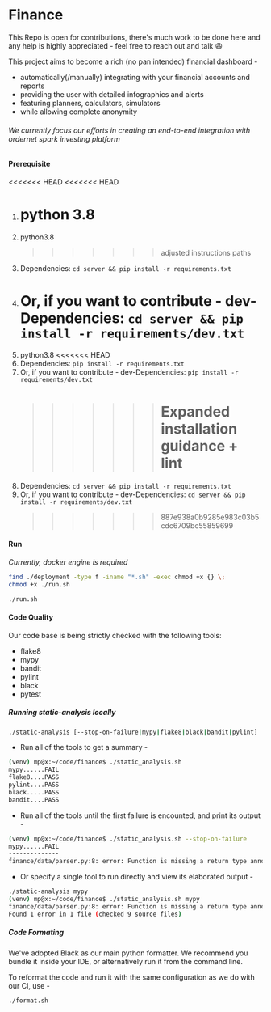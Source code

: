 # Finance

This Repo is open for contributions, there's
much work to be done here and any help is highly
appreciated - feel free to reach out and talk :smiley:

This project aims to become a rich (no pan intended) financial dashboard -

- automatically(/manually) integrating with your financial accounts and reports
- providing the user with detailed infographics and alerts
- featuring planners, calculators, simulators
- while allowing complete anonymity

###### We currently focus our efforts in creating an end-to-end integration with ordernet spark investing platform

#### Prerequisite

<<<<<<< HEAD
<<<<<<< HEAD

1. # python 3.8
1. python3.8
   > > > > > > > adjusted instructions paths
1. Dependencies: `cd server && pip install -r requirements.txt`
1. # Or, if you want to contribute - dev-Dependencies: `cd server && pip install -r requirements/dev.txt`
1. python3.8
   <<<<<<< HEAD
1. Dependencies: `pip install -r requirements.txt`
1. Or, if you want to contribute - dev-Dependencies: `pip install -r requirements/dev.txt`
   > > > > > > > # Expanded installation guidance + lint
1. Dependencies: `cd server && pip install -r requirements.txt`
1. Or, if you want to contribute - dev-Dependencies: `cd server && pip install -r requirements/dev.txt`
   > > > > > > > 887e938a0b9285e983c03b5cdc6709bc55859699

#### Run

_Currently, docker engine is required_

```bash
find ./deployment -type f -iname "*.sh" -exec chmod +x {} \;
chmod +x ./run.sh

./run.sh
```

#### Code Quality

Our code base is being strictly checked with the following tools:

- flake8
- mypy
- bandit
- pylint
- black
- pytest

##### Running static-analysis locally

```bash
./static-analysis [--stop-on-failure|mypy|flake8|black|bandit|pylint]
```

- Run all of the tools to get a summary -

```bash
(venv) mp@x:~/code/finance$ ./static_analysis.sh
mypy......FAIL
flake8....PASS
pylint....PASS
black.....PASS
bandit....PASS
```

- Run all of the tools until the first failure is encounted, and print its output -

```bash
(venv) mp@x:~/code/finance$ ./static_analysis.sh --stop-on-failure
mypy......FAIL
--------------
finance/data/parser.py:8: error: Function is missing a return type annotation
```

- Or specify a single tool to run directly and view its elaborated output -

```bash
./static-analysis mypy
(venv) mp@x:~/code/finance$ ./static_analysis.sh mypy
finance/data/parser.py:8: error: Function is missing a return type annotation
Found 1 error in 1 file (checked 9 source files)
```

##### Code Formating

We've adopted Black as our main python formatter.
We recommend you bundle it inside your IDE, or alternatively run it from the command line.

To reformat the code and run it with the same configuration as we do with our CI, use -

```bash
./format.sh
```
